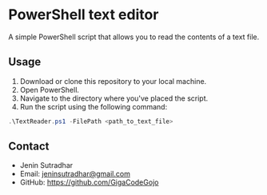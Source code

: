 # PowerShell text editor
A simple PowerShell script that allows you to read the contents of a text file.

## Usage

1. Download or clone this repository to your local machine.
2. Open PowerShell.
3. Navigate to the directory where you've placed the script.
4. Run the script using the following command:

```powershell
.\TextReader.ps1 -FilePath <path_to_text_file>
```

## Contact

- Jenin Sutradhar
- Email: jeninsutradhar@gmail.com
- GitHub: https://github.com/GigaCodeGojo


